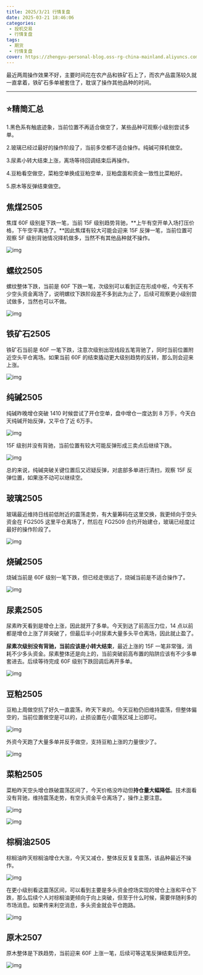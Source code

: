 ```yaml
---
title: 2025/3/21 行情复盘
date: 2025-03-21 18:46:06
categories: 
 - 投机交易
 - 行情复盘
tags:
 - 期货
 - 行情复盘
cover: https://zhengyu-personal-blog.oss-rg-china-mainland.aliyuncs.com/futures-review-face.png
---
```


最近两周操作效果不好，主要时间花在农产品和铁矿石上了，而农产品震荡较久就一直拿着，铁矿石多单被套住了，耽误了操作其他品种的时间。

------

## ⭐精简汇总

1.黑色系有触底迹象，当前位置不再适合做空了，某些品种可观察小级别尝试多单。

2.玻璃已经过最好的操作阶段了，当前多空都不适合操作。纯碱可择机做空。

3.尿素小转大结束上涨，离场等待回调结束后再操作。

4.豆粕看空做空，菜粕空单换成豆粕空单，豆粕盘面和资金一致性比菜粕好。

5.原木等反弹结束做空。

## 焦煤2505

焦煤 60F 级别是下跌一笔，当前 15F 级别趋势背驰，**上午有空开单入场打压价格，下午空平离场了。**因此焦煤有较大可能会迎来 15F 反弹一笔，当前位置可观察 5F 级别背驰情况择机做多，当然不有其他品种就不操作。

![img](https://pic1.zhimg.com/v2-030887430df9a6335de41444483cf5fa_1440w.jpg)

## 螺纹2505

螺纹整体下跌，当前是 60F 下跌一笔，次级别可以看到正在形成中枢，今天有不少空头资金离场了，说明螺纹下跌阶段差不多到此为止了，后续可观察更小级别尝试做多，当然也可以不做。

![img](https://pic3.zhimg.com/v2-ccc05590465af1581dbd86b7abb85ad8_1440w.jpg)

## 铁矿石2505

铁矿石当前是 60F 一笔下跌，注意次级别出现线段五笔背驰了，同时当前位置附近空头平仓离场。如果当前 60F 的结束撬动更大级别趋势的反转，那么则会迎来上涨。

![img](https://pic2.zhimg.com/v2-44769741420cb02d16f0a4fd3ab8fa73_1440w.jpg)

## 纯碱2505

纯碱昨晚增仓突破 1410 时候尝试了开仓空单，盘中增仓一度达到 8 万手，今天白天纯碱开始反弹，又平仓了近 6万手。

![img](https://pic3.zhimg.com/v2-7b447ad098da656d8d76245b925a8680_1440w.jpg)

15F 级别并没有背驰，当前位置有较大可能反弹形成三卖点后继续下跌。

![img](https://pic3.zhimg.com/v2-41d3bc5bccdef1e0dc9e408280295f5a_1440w.jpg)

总的来说，纯碱突破关键位置后又迟疑反弹，对底部多单进行清扫，观察 15F 反弹位置，如果涨不动可以继续空。

## 玻璃2505

玻璃最近维持日线前低附近的震荡走势，有大量筹码在这里交换，我更倾向于空头资金在 FG2505 这里平仓离场了，然后在 FG2509 合约开始建仓，玻璃已经度过最好的操作阶段了。

![img](https://pic3.zhimg.com/v2-98db65fb175a38558e4a22667027d9ea_1440w.jpg)

## 烧碱2505

烧碱当前是 60F 级别一笔下跌，但已经走很远了，烧碱当前是不适合操作了。

![img](https://pic2.zhimg.com/v2-401c2ed309b0d4dbde747b62f620a267_1440w.jpg)

## 尿素2505

尿素昨天看到是增仓上涨，因此就开了多单。今天到达了前高压力位，14 点以前都是增仓上涨了并突破了，但最后半小时尿素大量多头平仓离场，因此就止盈了。

**尿素次级别没有背驰，当前应该是小转大结束**，最近上涨的 15F 一笔非常强，消耗不少多头资金。尿素整体还是向上的，当前突破前高布置的陷阱应该有不少多单套进去。后续等待完成 60F 级别下跌回调后再开多单。

![img](https://pic1.zhimg.com/v2-2ce8b3f4ffa3ed1bc5d900b584bb9454_1440w.jpg)

## 豆粕2505

豆粕上周做空抗了好久一直震荡，昨天下来的。今天豆粕仍旧维持震荡，但整体偏空的，当前位置做空是可以的，止损设置在小震荡区域上沿即可。

![img](https://pic2.zhimg.com/v2-f462dd39769f27b8a81a4beafe84eb89_1440w.jpg)

外资今天跑了大量多单并反手做空，支持豆粕上涨的力量很少了。

![img](https://pic1.zhimg.com/v2-719457a81f4083e1c089f59357957d14_1440w.jpg)

## 菜粕2505

菜粕昨天空头增仓跌破震荡区间了，今天价格没咋动但**持仓量大幅降低**。技术面看没有背驰，维持震荡走势，有空头资金平仓离场了，操作上要注意。

![img](https://picx.zhimg.com/v2-f71a44639ac4501fcbc5565026e9fbb7_1440w.jpg)

![img](https://pica.zhimg.com/v2-a979d3fbcbbb08d7cb3f87059b8fdd86_1440w.jpg)

## 棕榈油2505

棕榈油昨天棕榈油增仓大涨，今天又减仓，整体反反复复震荡，该品种最近不操作。

![img](https://pica.zhimg.com/v2-547ac9697ad13fceafc543f26b4b7d9c_1440w.jpg)

在更小级别看这震荡区间，可以看到主要是多头资金控场实现的增仓上涨和平仓下跌，那么后续个人对棕榈油更倾向于向上突破，但至于什么时候，需要伴随利多的市场消息。如果传来利空消息，多头资金就会平仓跑路。

![img](https://pic4.zhimg.com/v2-aa541eaebcccd1a99eac8b4ce9b7166d_1440w.jpg)

## 原木2507

原木整体是下跌趋势，当前迎来 60F 上涨一笔，后续可等这笔反弹结束后开空。

![img](https://pica.zhimg.com/v2-38e5aeeb39d1443d61900cc2ab258e1c_1440w.jpg)